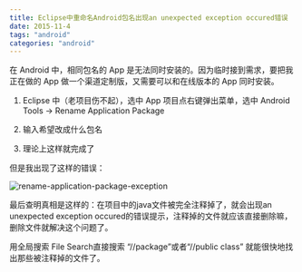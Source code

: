 ```yaml
---
title: Eclipse中重命名Android包名出现an unexpected exception occured错误
date: 2015-11-4
tags: "android"
categories: "android"
---
```

在 Android 中，相同包名的 App 是无法同时安装的。因为临时接到需求，要把我正在做的 App 做一个渠道定制版，又需要可以和在线版本的 App 同时安装。

1. Eclipse 中（老项目伤不起），选中 App 项目点右键弹出菜单，选中 Android Tools -> Rename Application Package

2. 输入希望改成什么包名

3. 理论上这样就完成了

但是我出现了这样的错误：

![rename-application-package-exception](rename-application-package-exception-in-eclipse-1.png)

最后查明真相是这样的：在项目中的java文件被完全注释掉了，就会出现an unexpected exception occured的错误提示，注释掉的文件就应该直接删除嘛，删除文件就解决这个问题了。

用全局搜索 File Search直接搜索 “//package”或者“//public class” 就能很快地找出那些被注释掉的文件了。